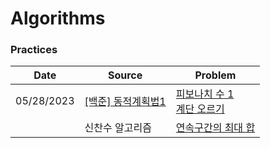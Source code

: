 # Algorithms

### Practices

| Date       | Source                                                | Problem                                                      |
| ---------- | ----------------------------------------------------- | ------------------------------------------------------------ |
| 05/28/2023 | [[백준] 동적계획법1](https://www.acmicpc.net/step/16) | [피보나치 수 1](./dp/practices/fibonacci.py)<br />[계단 오르기](./dp/practices/stairs.py) |
|            | 신찬수 알고리즘                                       | [연속구간의 최대 합](./dp/practices/max_subarray_sum.py)     |

